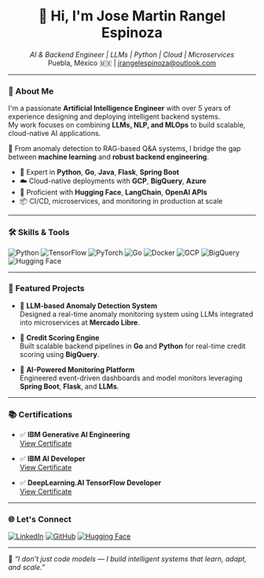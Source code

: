 <h1 align="center">👋 Hi, I'm Jose Martin Rangel Espinoza</h1>

<p align="center">
  <em>AI & Backend Engineer | LLMs | Python | Cloud | Microservices</em><br/>
  Puebla, México 🇲🇽 | <a href="mailto:jrangelespinoza@outlook.com">jrangelespinoza@outlook.com</a>
</p>

---

### 🚀 About Me

I'm a passionate **Artificial Intelligence Engineer** with over 5 years of experience designing and deploying intelligent backend systems.  
My work focuses on combining **LLMs, NLP, and MLOps** to build scalable, cloud-native AI applications.

🧠 From anomaly detection to RAG-based Q&A systems, I bridge the gap between **machine learning** and **robust backend engineering**.

- 🧰 Expert in **Python**, **Go**, **Java**, **Flask**, **Spring Boot**
- ☁️ Cloud-native deployments with **GCP**, **BigQuery**, **Azure**
- 🤖 Proficient with **Hugging Face**, **LangChain**, **OpenAI APIs**
- 📦 CI/CD, microservices, and monitoring in production at scale

---

### 🛠️ Skills & Tools

![Python](https://img.shields.io/badge/-Python-3776AB?style=flat&logo=python&logoColor=white)
![TensorFlow](https://img.shields.io/badge/-TensorFlow-FF6F00?style=flat&logo=tensorflow&logoColor=white)
![PyTorch](https://img.shields.io/badge/-PyTorch-EE4C2C?style=flat&logo=pytorch&logoColor=white)
![Go](https://img.shields.io/badge/-Go-00ADD8?style=flat&logo=go&logoColor=white)
![Docker](https://img.shields.io/badge/-Docker-2496ED?style=flat&logo=docker&logoColor=white)
![GCP](https://img.shields.io/badge/-Google%20Cloud-4285F4?style=flat&logo=google-cloud&logoColor=white)
![BigQuery](https://img.shields.io/badge/-BigQuery-669DF6?style=flat&logo=google-cloud&logoColor=white)
![Hugging Face](https://img.shields.io/badge/-HuggingFace-FCC624?style=flat&logo=huggingface&logoColor=black)

---

### 📂 Featured Projects

- 🤖 **LLM-based Anomaly Detection System**  
  Designed a real-time anomaly monitoring system using LLMs integrated into microservices at **Mercado Libre**.

- 🧾 **Credit Scoring Engine**  
  Built scalable backend pipelines in **Go** and **Python** for real-time credit scoring using **BigQuery**.

- 🧠 **AI-Powered Monitoring Platform**  
  Engineered event-driven dashboards and model monitors leveraging **Spring Boot**, **Flask**, and **LLMs**.

---

### 📚 Certifications

- ✅ **IBM Generative AI Engineering**  
  [View Certificate](https://coursera.org/verify/professional-cert/927ZVSXXP3YH)

- ✅ **IBM AI Developer**  
  [View Certificate](https://coursera.org/verify/professional-cert/67EO8C0OJCBJ)

- ✅ **DeepLearning.AI TensorFlow Developer**  
  [View Certificate](https://coursera.org/verify/professional-cert/9DMZNZDVQBZA)

---

### 🌐 Let's Connect

[![LinkedIn](https://img.shields.io/badge/-LinkedIn-0077B5?style=flat&logo=linkedin&logoColor=white)](https://www.linkedin.com/in/martinrangel/)
[![GitHub](https://img.shields.io/badge/-GitHub-181717?style=flat&logo=github&logoColor=white)](https://github.com/homodeusdev)
[![Hugging Face](https://img.shields.io/badge/-Hugging%20Face-FFD21F?style=flat&logo=huggingface&logoColor=black)](https://huggingface.co/homodeusdev)

---

🧬 *“I don’t just code models — I build intelligent systems that learn, adapt, and scale.”*
